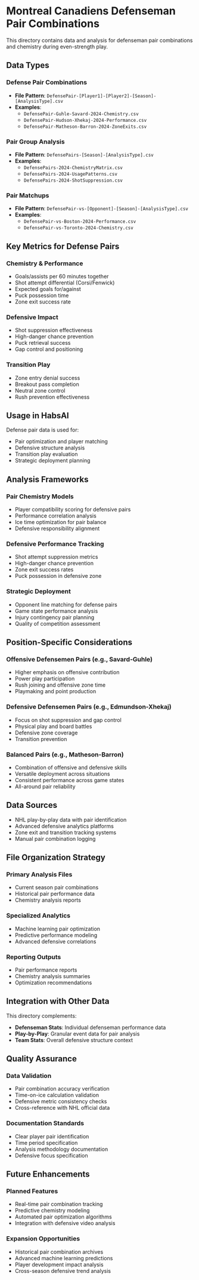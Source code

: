# Montreal Canadiens Defenseman Pair Combinations

This directory contains data and analysis for defenseman pair combinations and chemistry during even-strength play.

## Data Types

### Defense Pair Combinations
- **File Pattern**: `DefensePair-[Player1]-[Player2]-[Season]-[AnalysisType].csv`
- **Examples**:
  - `DefensePair-Guhle-Savard-2024-Chemistry.csv`
  - `DefensePair-Hudson-Xhekaj-2024-Performance.csv`
  - `DefensePair-Matheson-Barron-2024-ZoneExits.csv`

### Pair Group Analysis
- **File Pattern**: `DefensePairs-[Season]-[AnalysisType].csv`
- **Examples**:
  - `DefensePairs-2024-ChemistryMatrix.csv`
  - `DefensePairs-2024-UsagePatterns.csv`
  - `DefensePairs-2024-ShotSuppression.csv`

### Pair Matchups
- **File Pattern**: `DefensePair-vs-[Opponent]-[Season]-[AnalysisType].csv`
- **Examples**:
  - `DefensePair-vs-Boston-2024-Performance.csv`
  - `DefensePair-vs-Toronto-2024-Chemistry.csv`

## Key Metrics for Defense Pairs

### Chemistry & Performance
- Goals/assists per 60 minutes together
- Shot attempt differential (Corsi/Fenwick)
- Expected goals for/against
- Puck possession time
- Zone exit success rate

### Defensive Impact
- Shot suppression effectiveness
- High-danger chance prevention
- Puck retrieval success
- Gap control and positioning

### Transition Play
- Zone entry denial success
- Breakout pass completion
- Neutral zone control
- Rush prevention effectiveness

## Usage in HabsAI

Defense pair data is used for:
- Pair optimization and player matching
- Defensive structure analysis
- Transition play evaluation
- Strategic deployment planning

## Analysis Frameworks

### Pair Chemistry Models
- Player compatibility scoring for defensive pairs
- Performance correlation analysis
- Ice time optimization for pair balance
- Defensive responsibility alignment

### Defensive Performance Tracking
- Shot attempt suppression metrics
- High-danger chance prevention
- Zone exit success rates
- Puck possession in defensive zone

### Strategic Deployment
- Opponent line matching for defense pairs
- Game state performance analysis
- Injury contingency pair planning
- Quality of competition assessment

## Position-Specific Considerations

### Offensive Defensemen Pairs (e.g., Savard-Guhle)
- Higher emphasis on offensive contribution
- Power play participation
- Rush joining and offensive zone time
- Playmaking and point production

### Defensive Defensemen Pairs (e.g., Edmundson-Xhekaj)
- Focus on shot suppression and gap control
- Physical play and board battles
- Defensive zone coverage
- Transition prevention

### Balanced Pairs (e.g., Matheson-Barron)
- Combination of offensive and defensive skills
- Versatile deployment across situations
- Consistent performance across game states
- All-around pair reliability

## Data Sources
- NHL play-by-play data with pair identification
- Advanced defensive analytics platforms
- Zone exit and transition tracking systems
- Manual pair combination logging

## File Organization Strategy

### Primary Analysis Files
- Current season pair combinations
- Historical pair performance data
- Chemistry analysis reports

### Specialized Analytics
- Machine learning pair optimization
- Predictive performance modeling
- Advanced defensive correlations

### Reporting Outputs
- Pair performance reports
- Chemistry analysis summaries
- Optimization recommendations

## Integration with Other Data

This directory complements:
- **Defenseman Stats**: Individual defenseman performance data
- **Play-by-Play**: Granular event data for pair analysis
- **Team Stats**: Overall defensive structure context

## Quality Assurance

### Data Validation
- Pair combination accuracy verification
- Time-on-ice calculation validation
- Defensive metric consistency checks
- Cross-reference with NHL official data

### Documentation Standards
- Clear player pair identification
- Time period specification
- Analysis methodology documentation
- Defensive focus specification

## Future Enhancements

### Planned Features
- Real-time pair combination tracking
- Predictive chemistry modeling
- Automated pair optimization algorithms
- Integration with defensive video analysis

### Expansion Opportunities
- Historical pair combination archives
- Advanced machine learning predictions
- Player development impact analysis
- Cross-season defensive trend analysis
